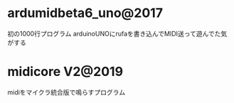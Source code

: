 # ardumidbeta6_uno@2017
初の1000行プログラム
arduinoUNOにrufaを書き込んでMIDI送って遊んでた気がする

# midicore V2@2019
midiをマイクラ統合版で鳴らすプログラム
